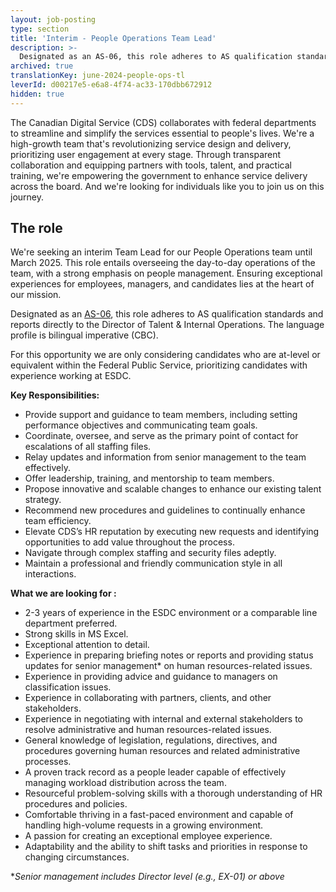 ```yaml
---
layout: job-posting
type: section
title: 'Interim - People Operations Team Lead'
description: >-
  Designated as an AS-06, this role adheres to AS qualification standards and reports directly to the Director of Talent & Internal Operations. The language profile is bilingual imperative (CBC). 
archived: true
translationKey: june-2024-people-ops-tl
leverId: d00217e5-e6a8-4f74-ac33-170dbb672912
hidden: true
---
```



The Canadian Digital Service (CDS) collaborates with federal departments to streamline and simplify the services essential to people's lives. We're a high-growth team that's revolutionizing service design and delivery, prioritizing user engagement at every stage. Through transparent collaboration and equipping partners with tools, talent, and practical training, we're empowering the government to enhance service delivery across the board. And we're looking for individuals like you to join us on this journey.

## The role
We're seeking an interim Team Lead for our People Operations team until March 2025. This role entails overseeing the day-to-day operations of the team, with a strong emphasis on people management. Ensuring exceptional experiences for employees, managers, and candidates lies at the heart of our mission.

Designated as an [AS-06](https://www.tbs-sct.canada.ca/agreements-conventions/view-visualiser-eng.aspx?id=15#toc24156224157), this role adheres to AS qualification standards and reports directly to the Director of Talent & Internal Operations. The language profile is bilingual imperative (CBC). 

For this opportunity we are only considering candidates who are at-level or equivalent within the Federal Public Service, prioritizing candidates with experience working at ESDC. 

**Key Responsibilities:**
- Provide support and guidance to team members, including setting performance objectives and communicating team goals.
- Coordinate, oversee, and serve as the primary point of contact for escalations of all staffing files.
- Relay updates and information from senior management to the team effectively.
- Offer leadership, training, and mentorship to team members.
- Propose innovative and scalable changes to enhance our existing talent strategy.
- Recommend new procedures and guidelines to continually enhance team efficiency.
- Elevate CDS’s HR reputation by executing new requests and identifying opportunities to add value throughout the process.
- Navigate through complex staffing and security files adeptly.
- Maintain a professional and friendly communication style in all interactions.

**What we are looking for :**
- 2-3 years of experience in the ESDC environment or a comparable line department preferred.
- Strong skills in MS Excel.
- Exceptional attention to detail.
- Experience in preparing briefing notes or reports and providing status updates for senior management* on human resources-related issues.
- Experience in providing advice and guidance to managers on classification issues.
- Experience in collaborating with partners, clients, and other stakeholders.
- Experience in negotiating with internal and external stakeholders to resolve administrative and human resources-related issues.
- General knowledge of legislation, regulations, directives, and procedures governing human resources and related administrative processes.
- A proven track record as a people leader capable of effectively managing workload distribution across the team.
- Resourceful problem-solving skills with a thorough understanding of HR procedures and policies.
- Comfortable thriving in a fast-paced environment and capable of handling high-volume requests in a growing environment.
- A passion for creating an exceptional employee experience.
- Adaptability and the ability to shift tasks and priorities in response to changing circumstances.

**Senior management includes Director level (e.g., EX-01) or above*

